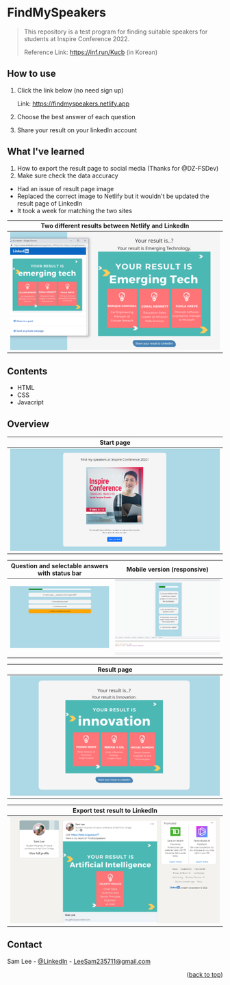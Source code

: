 # FindMySpeakers
> 
> This repository is a test program for finding suitable speakers for students at Inspire Conference 2022. 
>
> Reference Link: https://inf.run/Kucb (in Korean)

## How to use

1. Click the link below (no need sign up)

   Link: https://findmyspeakers.netlify.app

2. Choose the best answer of each question

3. Share your result on your linkedIn account

## What I've learned
1. How to export the result page to social media (Thanks for @DZ-FSDev)
2. Make sure check the data accuracy
- Had an issue of result page image
- Replaced the correct image to Netlify but it wouldn't be updated the result page of LinkedIn
- It took a week for matching the two sites

| Two different results between Netlify and LinkedIn |  
|---------------------|
| ![](./image/issue.png) |


## Contents
* HTML
* CSS
* Javacript

## Overview
| Start page |  
|---------------------|
| ![](./image/start_page.png) |

| Question and selectable answers with status bar | Mobile version (responsive) |
|---------------------|---------------------|
|![](./image/content_page.png) |![](./image/responsive_page.png) |

| Result page | 
|---------------------|
|![](./image/result_page.png) |

| Export test result to LinkedIn   |
|---------------------|
|![](./image/linkedin.png) |

<!-- CONTACT -->
## Contact

Sam Lee - [@LinkedIn](https://www.linkedin.com/in/sam-lee-dev/) - LeeSam235711@gmail.com


<p align="right">(<a href="#top">back to top</a>)</p>
